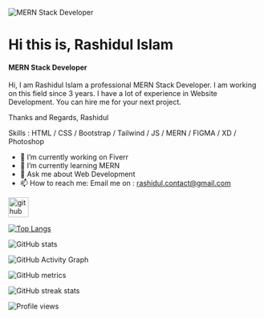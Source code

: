 ![MERN Stack Developer](https://media-exp2.licdn.com/dms/image/C4E16AQGvIGf7d2Zdkg/profile-displaybackgroundimage-shrink_200_800/0/1635768937319?e=1663804800&v=beta&t=1U4_gJ6CJkaR6jcXOrBuG4dmZTfSmaVqoq2fzwnMqgM)

# Hi this is, Rashidul Islam
#### MERN Stack Developer

Hi, I am Rashidul Islam a professional MERN Stack Developer. I am working on this field since 3 years. I have a lot of experience in Website Development. You can hire me for your next project.

Thanks and Regards,
Rashidul

Skills :  HTML / CSS / Bootstrap / Tailwind / JS / MERN / FIGMA / XD / Photoshop

- 🔭 I’m currently working on Fiverr 
- 🌱 I’m currently learning MERN 
- 💬 Ask me about Web Development 
- 📫 How to reach me: Email me on : rashidul.contact@gmail.com 


[<img src='https://cdn.jsdelivr.net/npm/simple-icons@3.0.1/icons/github.svg' alt='github' height='40'>](https://github.com/dev-rashidul)  

[![Top Langs](https://github-readme-stats.vercel.app/api/top-langs/?username=dev-rashidul)](https://github.com/anuraghazra/github-readme-stats)

![GitHub stats](https://github-readme-stats.vercel.app/api?username=dev-rashidul&show_icons=true)  

![GitHub Activity Graph](https://activity-graph.herokuapp.com/graph?username=dev-rashidul)  

![GitHub metrics](https://metrics.lecoq.io/dev-rashidul)  

![GitHub streak stats](https://github-readme-streak-stats.herokuapp.com/?user=dev-rashidul)  

![Profile views](https://gpvc.arturio.dev/dev-rashidul)  
